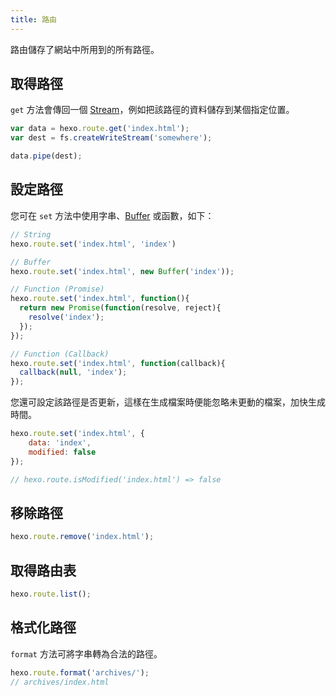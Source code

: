 ```yaml
---
title: 路由
---
```

路由儲存了網站中所用到的所有路徑。

## 取得路徑

`get` 方法會傳回一個 [Stream]，例如把該路徑的資料儲存到某個指定位置。

``` js
var data = hexo.route.get('index.html');
var dest = fs.createWriteStream('somewhere');

data.pipe(dest);
```

## 設定路徑

您可在 `set` 方法中使用字串、[Buffer] 或函數，如下：

``` js
// String
hexo.route.set('index.html', 'index')

// Buffer
hexo.route.set('index.html', new Buffer('index'));

// Function (Promise)
hexo.route.set('index.html', function(){
  return new Promise(function(resolve, reject){
    resolve('index');
  });
});

// Function (Callback)
hexo.route.set('index.html', function(callback){
  callback(null, 'index');
});
```

您還可設定該路徑是否更新，這樣在生成檔案時便能忽略未更動的檔案，加快生成時間。

``` js
hexo.route.set('index.html', {
    data: 'index',
    modified: false
});

// hexo.route.isModified('index.html') => false
```

## 移除路徑

``` js
hexo.route.remove('index.html');
```

## 取得路由表

``` js
hexo.route.list();
```

## 格式化路徑

`format` 方法可將字串轉為合法的路徑。

``` js
hexo.route.format('archives/');
// archives/index.html
```

[Stream]: http://nodejs.org/api/stream.html
[Buffer]: http://nodejs.org/api/buffer.html
